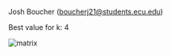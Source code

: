 Josh Boucher
(boucherj21@students.ecu.edu)


Best value for k: 4

![matrix](https://user-images.githubusercontent.com/85207748/121461114-3b1fce80-c97c-11eb-8f74-90c9feeab628.png)

